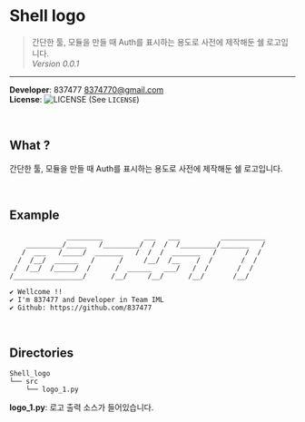 # Shell logo

> 간단한 툴, 모듈을 만들 때  Auth를 표시하는 용도로 사전에 제작해둔 쉘 로고입니다.<br>
> *Version 0.0.1*

***

**Developer**: 837477 <8374770@gmail.com><br>
**License**: ![LICENSE][LICENSE] (See `LICENSE`)

<br>

## What ?

간단한 툴, 모듈을 만들 때  Auth를 표시하는 용도로 사전에 제작해둔 쉘 로고입니다.<br>



<br>

## Example

```
              _________          ___   ___          ___________
    _________/_____   /_________/  /  /  /_________/_______   /
   /  ___   /_____/  _______   /  /  /  _______   /       /  /
  /  /__/  ______   /      /     /__/  /__    /  /       /  /
 /  /__/  /_____/  /      /  ______   ___/   /  /       /  /
/_________________/      /__/     /__/      /__/       /__/

✔︎ Wellcome !!
✔︎ I'm 837477 and Developer in Team IML
✔︎ Github: https://github.com/837477
```



<br>

## Directories

```
Shell_logo
└── src
    └── logo_1.py
```

**logo_1.py**: 로고 출력 소스가 들어있습니다.<br>






<!-- Markdown link & img dfn's -->

[LICENSE]: https://img.shields.io/github/license/837477/raising_visitor_bot?style=flat-square
